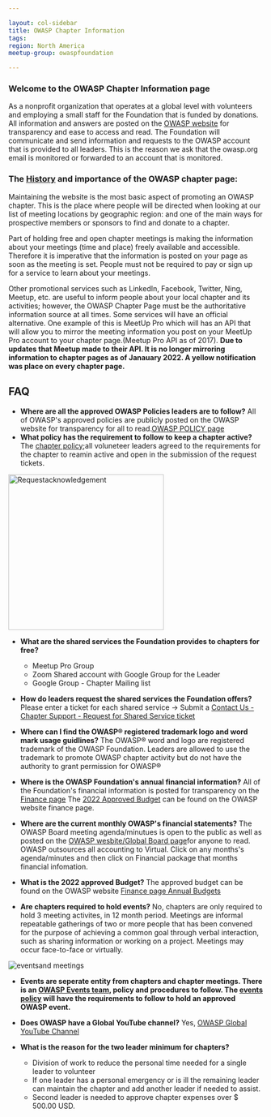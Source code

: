 ```yaml
---

layout: col-sidebar
title: OWASP Chapter Information
tags: 
region: North America
meetup-group: owaspfoundation

---
```

### Welcome to the OWASP Chapter Information page
As a nonprofit organization that operates at a global level with volunteers and employing a small staff for the Foundation that is funded by donations. All information and answers are posted on the [OWASP website](https://owasp.org/) for transparency and ease to access and read. The Foundation will communicate and send information and requests to the OWASP account that is provided to all leaders. This is the reason we ask that the owasp.org email is monitored or forwarded to an account that is monitored.  
### The [History](https://wiki.owasp.org/index.php/Chapter_Handbook/Chapter_4:_Chapter_Administration) and importance of the OWASP chapter page: 
Maintaining the website is the most basic aspect of promoting an OWASP chapter. This is the place where people will be directed when looking at our list of meeting locations by geographic region: and one of the main ways for prospective members or sponsors to find and donate to a chapter.

Part of holding free and open chapter meetings is making the information about your meetings (time and place) freely available and accessible. Therefore it is imperative that the information is posted on your page as soon as the meeting is set.  People must not be required to pay or sign up for a service to learn about your meetings. 

Other promotional services such as LinkedIn, Facebook, Twitter, Ning, Meetup, etc. are useful to inform people about your local chapter and its activities; however, the OWASP Chapter Page must be the authoritative information source at all times. Some services will have an official alternative.  One example of this is MeetUp Pro which will has an API that will allow you to mirror the meeting information you post on your MeetUp Pro account to your chapter page.(Meetup Pro API as of 2017).
**Due to updates that Meetup made to their API. It is no longer mirroring information to chapter pages as of Janauary 2022. A yellow notification was place on every chapter page.**

## FAQ

* **Where are all the approved OWASP Policies leaders are to follow?** 
  All of OWASP's approved policies are publicly posted on the OWASP website for transparency for all to read.[OWASP POLICY page](https://owasp.org/www-policy/)
* **What policy has the requirement to follow to keep a chapter active?** The [chapter policy](https://owasp.org/www-policy/);all voluneteer leaders agreed to the requirements for the chapter to reamin active and open in the submission of the request tickets.  
<img width="307" alt="Requestacknowledgement" src="https://user-images.githubusercontent.com/56416431/187708563-60c1bab8-114c-49cd-b207-9816d9b1d9fa.png"> 

* **What are the shared services the Foundation provides to chapters for free?**
  - Meetup Pro Group
  - Zoom Shared account with Google Group for the Leader
  - Google Group - Chapter Mailing list
 
* **How do leaders request the shared services the Foundation offers?**
  Please enter a ticket for each shared service -> Submit a [Contact Us - Chapter Support - Request for Shared Service ticket](https://owasporg.atlassian.net/servicedesk/customer/portals)
   
* **Where can I find the OWASP® registered trademark logo and word mark usage guidlines?** The OWASP® word and logo are registered trademark of the OWASP Foundation. Leaders are allowed to use the trademark to promote OWASP chapter activity but do not have the authority to grant permission for    OWASP® 


* **Where is the OWASP Foundation's annual financial information?** All of the Foundation's financial information is posted for transparency on the [Finance page](https://owasp.org/finance/) The [2022 Approved Budget](https://owasp.org/www-staff/budget/2022) can be found on the OWASP website finance page. 

* **Where are the current monthly OWASP's financial statements?** 
  The OWASP Board meeting agenda/minutues is open to the public as well as posted on the [OWASP wesbite/Global Board page](https://owasp.org/www-board/)for anyone to read. OWASP outsources all accounting to Virtual. Click on any months's agenda/minutes and then click on Financial package that months financial infomation.
  
* **What is the 2022 approved Budget?** 
The approved budget can be found on the OWASP website [Finance page Annual Budgets](https://owasp.org/finance/) 

* **Are chapters required to hold events?** 
  No, chapters are only required to hold 3 meeting activites, in 12 month period. Meetings are informal repeatable gatherings of two or more people that has been convened for the purpose of achieving a common goal through verbal interaction, such as sharing information or working on a project. Meetings may occur face-to-face or virtually.

![eventsand meetings](https://user-images.githubusercontent.com/56416431/187704822-1c8568c0-0ab7-4aae-8c52-f97bbb4985a4.png)
  
* **Events are seperate entity from chapters and chapter meetings. There is an [OWASP Events team](mailto:events@owasp.com), policy and procedures to follow. The [events policy](https://owasp.org/www-policy/) will have the requirements to follow to hold an approved OWASP event.**

* **Does OWASP have a Global YouTube channel?** Yes, [OWASP Global YouTube Channel](https://www.youtube.com/OWASPGlobal)

* **What is the reason for the two leader minimum for chapters?** 
  - Division of work to reduce the personal time needed for a single leader to volunteer
  - If one leader has a personal emergency or is ill the remaining leader can maintain the chapter and add another leader if needed to assist.
  - Second leader is needed to approve chapter expenses over $ 500.00 USD.




